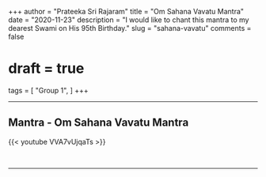 +++
author = "Prateeka Sri Rajaram"
title = "Om Sahana Vavatu Mantra"
date = "2020-11-23"
description = "I would like to chant this mantra to my dearest Swami on His 95th Birthday."
slug = "sahana-vavatu"
comments = false
# draft = true
tags = [
    "Group 1",
]
+++

---

## Mantra - Om Sahana Vavatu Mantra

{{< youtube VVA7vUjqaTs >}}

<br>

---
